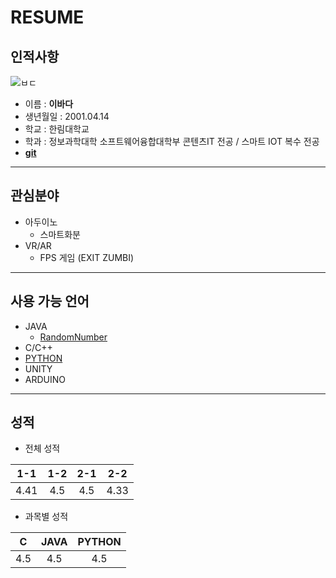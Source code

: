 # RESUME
## 인적사항
![ㅂㄷ](https://user-images.githubusercontent.com/80818640/163997620-b7d1a062-e37d-4593-997c-496738e4d4c6.jpg)
* 이름 : **이바다**
* 생년월일 : 2001.04.14
* 학교 : 한림대학교
* 학과 : 정보과학대학 소프트웨어융합대학부 콘텐츠IT 전공 / 스마트 IOT 복수 전공
* **[git](http://lbd0.github.com)**
***
## 관심분야
* 아두이노
  + 스마트화분
* VR/AR
  + FPS 게임 (EXIT ZUMBI)
***
## 사용 가능 언어
* JAVA
  + [RandomNumber](http://github.com/lbd0/RandomNumber)
* C/C++
* [PYTHON](http://github.com/lbd0/python2021)
* UNITY
* ARDUINO
***
## 성적
* 전체 성적  

|1-1|1-2|2-1|2-2|
|:---:|:---:|:---:|:---:|
|4.41|4.5|4.5|4.33|
* 과목별 성적
  
|C|JAVA|PYTHON|
|:--:|:--:|:--:|
|4.5|4.5|4.5|  
